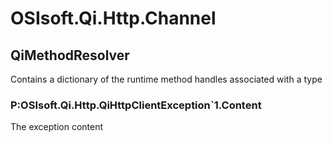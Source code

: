 
# OSIsoft.Qi.Http.Channel


## QiMethodResolver

Contains a dictionary of the runtime method handles associated with a type


### P:OSIsoft.Qi.Http.QiHttpClientException`1.Content

The exception content

